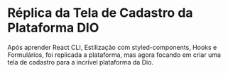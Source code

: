 # Réplica da Tela de Cadastro da Plataforma DIO

Após aprender React CLI, Estilização com styled-components, Hooks e Formulários, foi replicada a plataforma, mas agora focando em criar uma tela de cadastro para a incrível plataforma da Dio.
